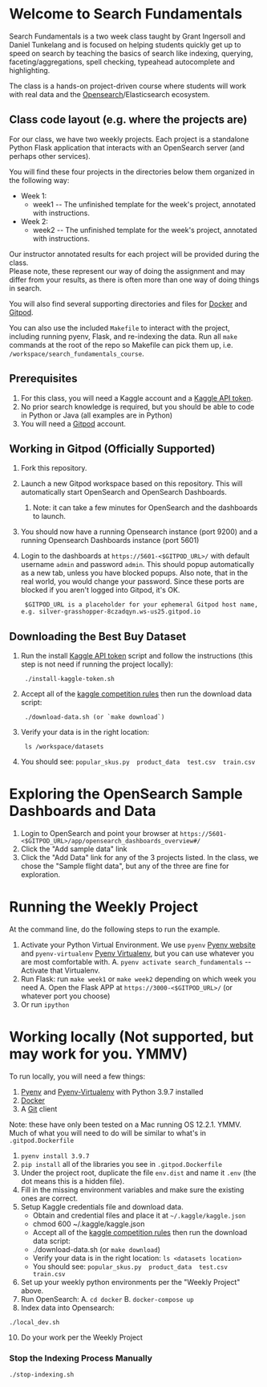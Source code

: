 # Welcome to Search Fundamentals

Search Fundamentals is a two week class taught by Grant Ingersoll and Daniel Tunkelang and is focused on helping students
quickly get up to speed on search by teaching the basics of search like indexing, querying, faceting/aggregations, spell checking, typeahead autocomplete and highlighting.

The class is a hands-on project-driven course where students will work with real data and the [Opensearch](https://opensearch.com)/Elasticsearch ecosystem.

## Class code layout (e.g. where the projects are)

For our class, we have two weekly projects.  Each project
is a standalone Python Flask application that interacts with an OpenSearch server (and perhaps other services).  

You will find these four projects in the directories below them organized in the following way:

- Week 1:
    - week1 -- The unfinished template for the week's project, annotated with instructions.
- Week 2:
    - week2 -- The unfinished template for the week's project, annotated with instructions.

Our instructor annotated results for each project will be provided during the class.  
Please note, these represent our way of doing the assignment and may differ from your results, 
as there is often more than one way of doing things in search.

You will also find several supporting directories and files for [Docker](https://docker.org) and [Gitpod](https://gitpod.io).

You can also use the included `Makefile` to interact with the project, including running pyenv, Flask, and re-indexing the data. Run all `make` commands at the root of the repo so Makefile can pick them up, i.e. `/workspace/search_fundamentals_course`.

## Prerequisites

1. For this class, you will need a Kaggle account and a [Kaggle API token](https://www.kaggle.com/docs/api).
1. No prior search knowledge is required, but you should be able to code in Python or Java (all examples are in Python)
1. You will need a [Gitpod](https://gitpod.io) account.

## Working in Gitpod (Officially Supported)

1. Fork this repository.
1. Launch a new Gitpod workspace based on this repository.  This will automatically start OpenSearch and OpenSearch Dashboards.
    1. Note: it can take a few minutes for OpenSearch and the dashboards to launch.        
1. You should now have a running Opensearch instance (port 9200) and a running Opensearch Dashboards instance (port 5601)
1. Login to the dashboards at `https://5601-<$GITPOD_URL>/` with default username `admin` and password `admin`. This should popup automatically as a new tab, unless you have blocked popups.  Also note, that in the real world, you would change your password.  Since these ports are blocked if you aren't logged into Gitpod, it's OK.

        $GITPOD_URL is a placeholder for your ephemeral Gitpod host name, e.g. silver-grasshopper-8czadqyn.ws-us25.gitpod.io     

## Downloading the Best Buy Dataset

1. Run the install [Kaggle API token](https://www.kaggle.com/docs/api) script and follow the instructions (this step is not need if running the project locally):

        ./install-kaggle-token.sh
2. Accept all of the [kaggle competition rules](https://www.kaggle.com/c/acm-sf-chapter-hackathon-big/rules) then run the download data script:

        ./download-data.sh (or `make download`)
3. Verify your data is in the right location: 
       
        ls /workspace/datasets
4. You should see:  `popular_skus.py  product_data  test.csv  train.csv`


# Exploring the OpenSearch Sample Dashboards and Data

1. Login to OpenSearch and point your browser at `https://5601-<$GITPOD_URL>/app/opensearch_dashboards_overview#/`
1. Click the "Add sample data" link
1. Click the "Add Data" link for any of the 3 projects listed. In the class, we chose the "Sample flight data", but any of the three are fine for exploration.

# Running the Weekly Project

At the command line, do the following steps to run the example.

1. Activate your Python Virtual Environment.  We use `pyenv` [Pyenv website](https://github.com/pyenv/pyenv) and `pyenv-virtualenv` [Pyenv Virtualenv](https://github.com/pyenv/pyenv-virtualenv), but you can use whatever you are most comfortable with.
    A. `pyenv activate search_fundamentals` -- Activate that Virtualenv. 
1. Run Flask: run `make week1` or `make week2` depending on which week you need
    A. Open the Flask APP at `https://3000-<$GITPOD_URL>/`  (or whatever port you choose)
2. Or run `ipython`
    
# Working locally (Not supported, but may work for you. YMMV)

To run locally, you will need a few things:

1. [Pyenv](https://github.com/pyenv/pyenv) and [Pyenv-Virtualenv](https://github.com/pyenv/pyenv-virtualenv) with Python 3.9.7 installed
2. [Docker](https://docker.com/)
3. A [Git](https://git-scm.com/) client

Note: these have only been tested on a Mac running OS 12.2.1.  YMMV.  Much of what you will need to do will be similar to what's in `.gitpod.Dockerfile`

1. `pyenv install 3.9.7`
2. `pip install` all of the libraries you see in `.gitpod.Dockerfile`
3. Under the project root, duplicate the file `env.dist` and name it `.env` (the dot means this is a hidden file).
4. Fill in the missing environment variables and make sure the existing ones are correct.
5. Setup Kaggle credentials file and download data.
    * Obtain and credential files and place it at `~/.kaggle/kaggle.json` 
    * chmod 600 ~/.kaggle/kaggle.json
    * Accept all of the [kaggle competition rules](https://www.kaggle.com/c/acm-sf-chapter-hackathon-big/rules) then run the download data script:
    * ./download-data.sh (or `make download`)
    * Verify your data is in the right location: `ls <datasets location>`
    * You should see:  `popular_skus.py  product_data  test.csv  train.csv`
7. Set up your weekly python environments per the "Weekly Project" above.
8. Run OpenSearch: 
    A. `cd docker`
    B. `docker-compose up`
9. Index data into Opensearch: 
```
./local_dev.sh
```
10. Do your work per the Weekly Project     
   
### Stop the Indexing Process Manually
```
./stop-indexing.sh
```